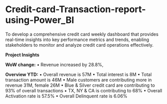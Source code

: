 # Credit-card-Transaction-report-using-Power_BI
To develop a comprehensive credit  card weekly dashboard that  provides real-time insights into key  performance metrics and trends,  enabling stakeholders to monitor  and analyze credit card operations  effectively.


**Project Insights**

**WoW change:**
• Revenue increased by 28.8%,

**Overview YTD:**
• Overall revenue is 57M
• Total interest is 8M
• Total transaction amount is 46M
• Male customers are contributing more in revenue 31M, female 26M
• Blue & Silver credit card are contributing to 93% of overall
transactions
• TX, NY & CA is contributing to 68%
• Overall Activation rate is 57.5%
• Overall Delinquent rate is 6.06%
